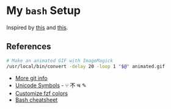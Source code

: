 # My `bash` Setup

Inspired by [this](https://write.as/bpsylevc6lliaspe.md) and [this](https://lobste.rs/s/r1tpld/your_bashrc_doesn_t_have_be_mess).

## References

```bash
# Make an animated GIF with ImageMagick
/usr/local/bin/convert -delay 20 -loop 1 "$@" animated.gif
```

* [More git info](https://github.com/riobard/bash-powerline/blob/master/bash-powerline.sh)
* [Unicode Symbols](https://tutorialzine.com/2014/12/you-dont-need-icons-here-are-100-unicode-symbols-that-you-can-use) - ⑂ 𣎴 ౻ ✎
* [Customize fzf colors](https://minsw.github.io/fzf-color-picker/)
* [Bash cheatsheet](https://devhints.io/bash)
